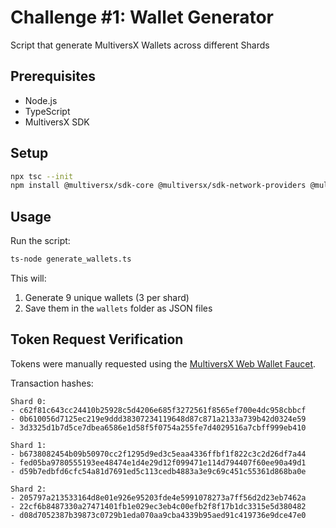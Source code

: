 # Challenge #1: Wallet Generator

Script that generate MultiversX Wallets across different Shards

## Prerequisites

- Node.js
- TypeScript
- MultiversX SDK

## Setup

```bash
npx tsc --init
npm install @multiversx/sdk-core @multiversx/sdk-network-providers @multiversx/sdk-wallet
```

## Usage

Run the script:
```bash
ts-node generate_wallets.ts
```

This will:
1. Generate 9 unique wallets (3 per shard)
2. Save them in the `wallets` folder as JSON files

## Token Request Verification

Tokens were manually requested using the [MultiversX Web Wallet Faucet](https://docs.multiversx.com/wallet/web-wallet/#testnet-and-devnet-faucet).

Transaction hashes:
```
Shard 0:
- c62f81c643cc24410b25928c5d4206e685f3272561f8565ef700e4dc958cbbcf
- 0b610056d7125ec219e9ddd38307234119648d87c871a2133a739b42d0324e59
- 3d3325d1b7d5ce7dbea6586e1d58f5f0754a255fe7d4029516a7cbff999eb410

Shard 1:
- b6738082454b09b50970cc2f1295d9ed3c5eaa4336ffbf1f822c3c2d26df7a44
- fed05ba9780555193ee48474e1d4e29d12f099471e114d794407f60ee90a49d1
- d59b7edbfd6cfc54a81d7691ed5c113cedb4883a3e9c69c451c55361d868ba0e

Shard 2:
- 205797a213533164d8e01e926e95203fde4e5991078273a7ff56d2d23eb7462a
- 22cf6b8487330a27471401fb1e029ec3eb4c00efb2f8f17b1dc3315e5d380482
- d08d7052387b39873c0729b1eda070aa9cba4339b95aed91c419736e9dce47e0
```